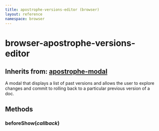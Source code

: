 ```yaml
---
title: apostrophe-versions-editor (browser)
layout: reference
namespace: browser
---
```


# browser-apostrophe-versions-editor

## Inherits from: [apostrophe-modal](https://github.com/apostrophecms/apostrophe-documentation/tree/e71017392b54a258d8d72811456c862139150a96/modules/apostrophe-modal/browser-apostrophe-modal.html)

A modal that displays a list of past versions and allows the user to explore changes and commit to rolling back to a particular previous version of a doc.

## Methods

### beforeShow\(_callback_\)

